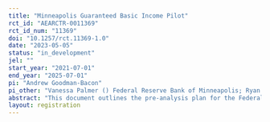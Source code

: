 ```yaml
---
title: "Minneapolis Guaranteed Basic Income Pilot"
rct_id: "AEARCTR-0011369"
rct_id_num: "11369"
doi: "10.1257/rct.11369-1.0"
date: "2023-05-05"
status: "in_development"
jel: ""
start_year: "2021-07-01"
end_year: "2025-07-01"
pi: "Andrew Goodman-Bacon"
pi_other: "Vanessa Palmer () Federal Reserve Bank of Minneapolis; Ryan Nunn () Federal Reserve Bank of Minneapolis"
abstract: "This document outlines the pre-analysis plan for the Federal Reserve Bank of Minneapolis’ analysis of the City of Minneapolis’ Guaranteed Basic Income (GBI) Pilot. The study contains 530 households drawn from 9 ZIP codes in Minneapolis. Treated households receive $500 per month for 24 months. Control households receive $150 for completing surveys at 6 months, 12 months, and 24 months. Participants were randomly assigned to treatment within 8 strata defined by poverty, presence of children, and two ZIP code groups. Early enrollment data showed significant differential attrition. The plan addresses biases from selective attrition by (a) conditioning on age, baseline income, and education (b) controlling for the baseline outcome variable and (c) estimating treatment/control contrasts for the change in outcomes (difference-in-differences)."
layout: registration
---
```


